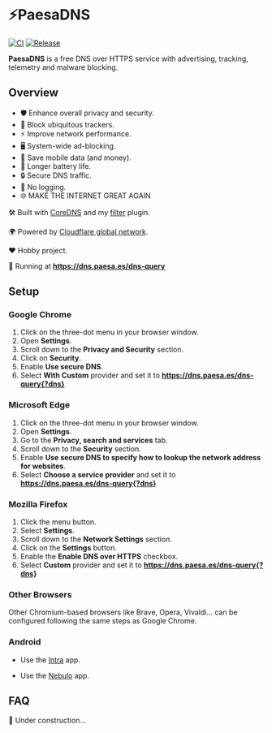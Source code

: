 # ⚡PaesaDNS

[![CI](https://github.com/milgradesec/paesadns/actions/workflows/ci.yml/badge.svg)](https://github.com/milgradesec/paesadns/actions/workflows/ci.yml)
[![Release](https://github.com/milgradesec/paesadns/actions/workflows/release.yml/badge.svg)](https://github.com/milgradesec/paesadns/actions/workflows/release.yml)

**PaesaDNS** is a free DNS over HTTPS service with advertising, tracking, telemetry and malware blocking.

## Overview

- 🛡️ Enhance overall privacy and security.
- 👀 Block ubiquitous trackers.
- ⚡ Improve network performance.
- 🖥️ System-wide ad-blocking.
- 📡 Save mobile data (and money).
- 🔋 Longer battery life.
- 🔒 Secure DNS traffic.
- 📜 No logging.
- 🌐 MAKE THE INTERNET GREAT AGAIN

🛠 Built with [CoreDNS](https://github.com/coredns/coredns) and my [filter](https://github.com/milgradesec/filter) plugin.

🌍 Powered by [Cloudflare global network](https://www.cloudflare.com/network/).

❤️ Hobby project.

🚀 Running at **<https://dns.paesa.es/dns-query>**

<!-- ## How it Works

🚧 Under construction... -->

## Setup

### Google Chrome

1. Click on the three-dot menu in your browser window.
2. Open **Settings**.
3. Scroll down to the **Privacy and Security** section.
4. Click on **Security**.
5. Enable **Use secure DNS**.
6. Select **With Custom** provider and set it to **<https://dns.paesa.es/dns-query{?dns}>**

### Microsoft Edge

1. Click on the three-dot menu in your browser window.
2. Open **Settings**.
3. Go to the **Privacy, search and services** tab.
4. Scroll down to the **Security** section.
5. Enable **Use secure DNS to specify how to lookup the network address for websites**.
6. Select **Choose a service provider** and set it to **<https://dns.paesa.es/dns-query{?dns}>**

### Mozilla Firefox

1. Click the menu button.
2. Select **Settings**.
3. Scroll down to the **Network Settings** section.
4. Click on the **Settings** button.
5. Enable the **Enable DNS over HTTPS** checkbox.
6. Select **Custom** provider and set it to **<https://dns.paesa.es/dns-query{?dns}>**

### Other Browsers

Other Chromium-based browsers like Brave, Opera, Vivaldi... can be configured following the same steps as Google Chrome.

### Android

- Use the [Intra](https://play.google.com/store/apps/details?id=app.intra) app.

- Use the [Nebulo](https://play.google.com/store/apps/details?id=com.frostnerd.smokescreen) app.

<!-- ### Windows

### MacOS

### iOS -->

## FAQ

🚧 Under construction...
